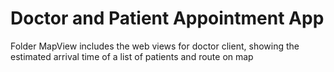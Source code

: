 Doctor and Patient Appointment App
=============

Folder MapView includes the web views for doctor client, showing the estimated arrival time of a list of patients and route on map
